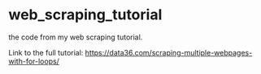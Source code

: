 # web_scraping_tutorial
the code from my web scraping tutorial.

Link to the full tutorial: https://data36.com/scraping-multiple-webpages-with-for-loops/
